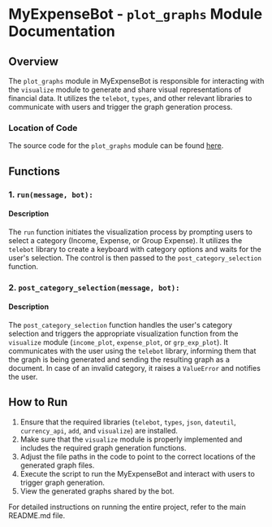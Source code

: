 # MyExpenseBot - `plot_graphs` Module Documentation

## Overview

The `plot_graphs` module in MyExpenseBot is responsible for interacting with the `visualize` module to generate and share visual representations of financial data. It utilizes the `telebot`, `types`, and other relevant libraries to communicate with users and trigger the graph generation process.

### Location of Code

The source code for the `plot_graphs` module can be found [here](https://github.com/NCSU-Group70-CSC505-SE-Fall-23/MyExpenseBot/blob/project3/code/plot_graphs.py).

## Functions

### 1. `run(message, bot):`

#### Description

The `run` function initiates the visualization process by prompting users to select a category (Income, Expense, or Group Expense). It utilizes the `telebot` library to create a keyboard with category options and waits for the user's selection. The control is then passed to the `post_category_selection` function.

### 2. `post_category_selection(message, bot):`

#### Description

The `post_category_selection` function handles the user's category selection and triggers the appropriate visualization function from the `visualize` module (`income_plot`, `expense_plot`, or `grp_exp_plot`). It communicates with the user using the `telebot` library, informing them that the graph is being generated and sending the resulting graph as a document. In case of an invalid category, it raises a `ValueError` and notifies the user.

## How to Run

1. Ensure that the required libraries (`telebot`, `types`, `json`, `dateutil`, `currency_api`, `add`, and `visualize`) are installed.
2. Make sure that the `visualize` module is properly implemented and includes the required graph generation functions.
3. Adjust the file paths in the code to point to the correct locations of the generated graph files.
4. Execute the script to run the MyExpenseBot and interact with users to trigger graph generation.
5. View the generated graphs shared by the bot.

For detailed instructions on running the entire project, refer to the main README.md file.
